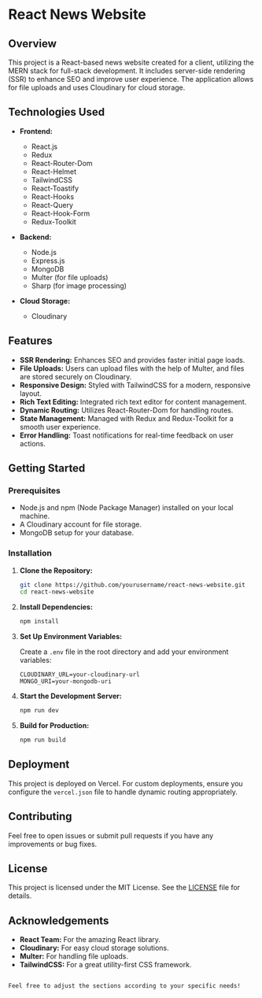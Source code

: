 # React News Website

## Overview

This project is a React-based news website created for a client, utilizing the MERN stack for full-stack development. It includes server-side rendering (SSR) to enhance SEO and improve user experience. The application allows for file uploads and uses Cloudinary for cloud storage.

## Technologies Used

- **Frontend:**

  - React.js
  - Redux
  - React-Router-Dom
  - React-Helmet
  - TailwindCSS
  - React-Toastify
  - React-Hooks
  - React-Query
  - React-Hook-Form
  - Redux-Toolkit

- **Backend:**

  - Node.js
  - Express.js
  - MongoDB
  - Multer (for file uploads)
  - Sharp (for image processing)

- **Cloud Storage:**
  - Cloudinary

## Features

- **SSR Rendering:** Enhances SEO and provides faster initial page loads.
- **File Uploads:** Users can upload files with the help of Multer, and files are stored securely on Cloudinary.
- **Responsive Design:** Styled with TailwindCSS for a modern, responsive layout.
- **Rich Text Editing:** Integrated rich text editor for content management.
- **Dynamic Routing:** Utilizes React-Router-Dom for handling routes.
- **State Management:** Managed with Redux and Redux-Toolkit for a smooth user experience.
- **Error Handling:** Toast notifications for real-time feedback on user actions.

## Getting Started

### Prerequisites

- Node.js and npm (Node Package Manager) installed on your local machine.
- A Cloudinary account for file storage.
- MongoDB setup for your database.

### Installation

1. **Clone the Repository:**

   ```bash
   git clone https://github.com/yourusername/react-news-website.git
   cd react-news-website

   ```

2. **Install Dependencies:**

   ```bash
   npm install
   ```

3. **Set Up Environment Variables:**

   Create a `.env` file in the root directory and add your environment variables:

   ```plaintext
   CLOUDINARY_URL=your-cloudinary-url
   MONGO_URI=your-mongodb-uri
   ```

4. **Start the Development Server:**

   ```bash
   npm run dev
   ```

5. **Build for Production:**

   ```bash
   npm run build
   ```

## Deployment

This project is deployed on Vercel. For custom deployments, ensure you configure the `vercel.json` file to handle dynamic routing appropriately.

## Contributing

Feel free to open issues or submit pull requests if you have any improvements or bug fixes.

## License

This project is licensed under the MIT License. See the [LICENSE](LICENSE) file for details.

## Acknowledgements

- **React Team:** For the amazing React library.
- **Cloudinary:** For easy cloud storage solutions.
- **Multer:** For handling file uploads.
- **TailwindCSS:** For a great utility-first CSS framework.

```

Feel free to adjust the sections according to your specific needs!
```
